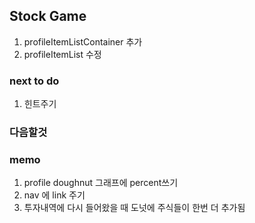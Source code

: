 ## Stock Game

1. profileItemListContainer 추가
2. profileItemList 수정

### next to do

1. 힌트주기

### 다음할것

### memo

1. profile doughnut 그래프에 percent쓰기
2. nav 에 link 주기
3. 투자내역에 다시 들어왔을 때 도넛에 주식들이 한번 더 추가됨
